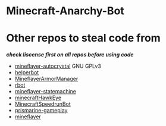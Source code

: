 # Minecraft-Anarchy-Bot

# Other repos to steal code from
***check liscense first on all repos before using code***
 - [mineflayer-autocrystal](https://github.com/link-discord/mineflayer-autocrystal) GNU GPLv3
 - [helperbot](https://github.com/Darthfett/helperbot) 
 - [MineflayerArmorManager](https://github.com/PrismarineJS/MineflayerArmorManager)
 - [rbot](https://github.com/rom1504/rbot)
 - [mineflayer-statemachine](https://github.com/PrismarineJS/mineflayer-statemachine)
 - [minecraftHawkEye](https://github.com/sefirosweb/minecraftHawkEye)
 - [MinecraftSpeedrunBot](https://github.com/dodossssssssss/MinecraftSpeedrunBot)
 - [prismarine-gameplay](https://github.com/PrismarineJS/prismarine-gameplay)
 - [mineflayer](https://github.com/PrismarineJS/mineflayer)
